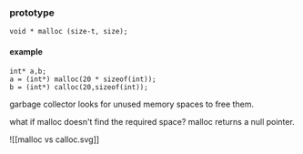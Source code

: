

### prototype

	void * malloc (size-t, size);

#### example

	int* a,b;
	a = (int*) malloc(20 * sizeof(int));
	b = (int*) calloc(20,sizeof(int));
	

garbage collector looks for unused memory spaces to free them.

what if malloc doesn't find the required space?
malloc returns a null pointer.


![[malloc vs calloc.svg]]